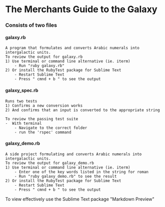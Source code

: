 # The Merchants Guide to the Galaxy
### Consists of two files

#### galaxy.rb
	A program that formulates and converts Arabic numerals into intergalactic units.
	To review the output for galaxy.rb
	1) Use terminal or command line alternative (ie. iterm)
		- Run "ruby galaxy.rb"
	2) Or install the RubyTest package for Sublime Text
		- Restart Sublime Text
		- Press " cmnd + b " to see the output

#### galaxy_spec.rb
	Runs two tests
	1) Confirms a new conversion works
	2) And confirms that an input is converted to the appropriate string

	To review the passing test suite
	-  With terminal
		- Navigate to the correct folder
		- run the 'rspec' command

#### galaxy_demo.rb
	A side project formulating and converts Arabic numerals into intergalactic units.
	To review the output for galaxy_demo.rb
	1) Use terminal or command line alternative (ie. iterm)
		- Enter one of the key words listed in the string for roman 
		- Run "ruby galaxy_demo.rb" to see the result
	2) Or install the RubyTest package for Sublime Text
		- Restart Sublime Text
		- Press " cmnd + b " to see the output
		
To view effectively use the Sublime Text package "Markdown Preview"